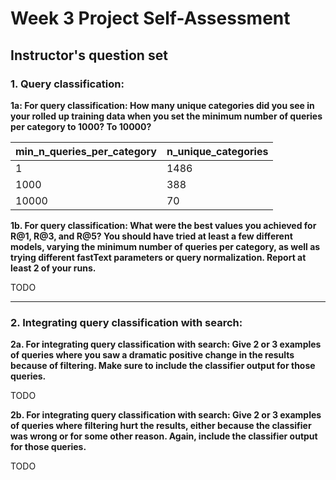 # Week 3 Project Self-Assessment

## Instructor's question set

### 1. Query classification:

**1a: For query classification: How many unique categories did you see in your rolled up training data when you set the minimum number of queries per category to 1000? To 10000?**

| min_n_queries_per_category | n_unique_categories |
| :------------------------- | :------------------ |
| 1                          | 1486                |
| 1000                       | 388                 |
| 10000                      | 70                  |

**1b. For query classification: What were the best values you achieved for R@1, R@3, and R@5? You should have tried at least a few different models, varying the minimum number of queries per category, as well as trying different fastText parameters or query normalization. Report at least 2 of your runs.**

TODO

---

### 2. Integrating query classification with search:

**2a. For integrating query classification with search: Give 2 or 3 examples of queries where you saw a dramatic positive change in the results because of filtering. Make sure to include the classifier output for those queries.**

TODO

**2b. For integrating query classification with search: Give 2 or 3 examples of queries where filtering hurt the results, either because the classifier was wrong or for some other reason. Again, include the classifier output for those queries.**

TODO
